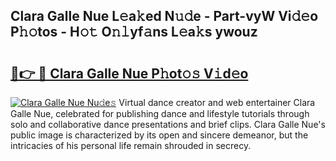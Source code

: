 ## Clara Galle Nue L𝚎a𝚔ed N𝚞𝚍e - Part-vyW Vi𝚍𝚎o P𝚑𝚘tos - H𝚘𝚝 O𝚗𝚕yf𝚊ns L𝚎a𝚔s ywouz

# <h2><a href="http://kf5us6.oniu.top/?m=Clara+Galle+Nue">🔗👉 🔴 Clara Galle Nue P𝚑ot𝚘𝚜 V𝚒d𝚎o</a></h2>

[![Clara Galle Nue Nu𝚍e𝚜](https://i.imgur.com/0qMVB7G.gif)](http://kf5us6.oniu.top/?m=Clara+Galle+Nue)
Virtual dance creator and web entertainer Clara Galle Nue, celebrated for publishing dance and lifestyle tutorials through solo and collaborative dance presentations and brief clips. Clara Galle Nue's public image is characterized by its open and sincere demeanor, but the intricacies of his personal life remain shrouded in secrecy.  
